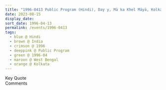 ```yaml
---
title: "1996-0413 Public Program (Hindi), Day y, Mā ka Khel Māyā, Kolkata, West Bengal, India"
date: 2023-08-15
display_date: 
sort_date: 1996-04-13
permalink: /events/1996-0413
tags:
  - blue @ Hindi
  - brown @ India
  - crimson @ 1996
  - deeppink @ Public Program
  - green @ 1996-04
  - maroon @ West Bengal
  - orange @ Kolkata
---
```


<wave-list>
  <list-title color="green" width="75">Key Quote</list-title>
  <list-item color="BlanchedAlmond"  width="200"></list-item>
  <list-item color="Lavender"></list-item>
  <list-item color="BlanchedAlmond"></list-item>
</wave-list>

<br>

<wave-list>
  <list-title color="green" width="75">Comments</list-title>
  <list-item color="BlanchedAlmond"  width="200"></list-item>
  <list-item color="Lavender"></list-item>
  <list-item color="BlanchedAlmond"></list-item>
</wave-list>